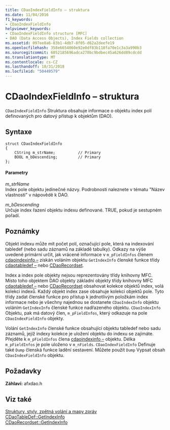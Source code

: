 ```yaml
---
title: CDaoIndexFieldInfo – struktura
ms.date: 11/04/2016
f1_keywords:
- CDaoIndexFieldInfo
helpviewer_keywords:
- CDaoIndexFieldInfo structure [MFC]
- DAO (Data Access Objects), Index Fields collection
ms.assetid: 097ee8a6-83b1-4db7-8f05-d62a2deefe19
ms.openlocfilehash: 358e6654060e92e0df83b118fa70e1c3a3a990b3
ms.sourcegitcommit: 6052185696adca270bc9bdbec45a626dd89cdcdd
ms.translationtype: MT
ms.contentlocale: cs-CZ
ms.lasthandoff: 10/31/2018
ms.locfileid: "50449579"
---
```

# <a name="cdaoindexfieldinfo-structure"></a>CDaoIndexFieldInfo – struktura

`CDaoIndexFieldInfo` Struktura obsahuje informace o objektu index polí definovaných pro datový přístup k objektům (DAO).

## <a name="syntax"></a>Syntaxe

```
struct CDaoIndexFieldInfo
{
    CString m_strName;          // Primary
    BOOL m_bDescending;         // Primary
};
```

#### <a name="parameters"></a>Parametry

*m_strName*<br/>
Index pole objektu jedinečné názvy. Podrobnosti naleznete v tématu "Název vlastnosti" v nápovědě k DAO.

*m_bDescending*<br/>
Určuje index řazení objektu indexu definované. TRUE, pokud je sestupném pořadí.

## <a name="remarks"></a>Poznámky

Objekt indexu může mít počet polí, označující pole, která na indexování tabledef (nebo sadu záznamů na základě tabulky). Odkazy na výše uvedené primární určit, jak vrácené informace v `m_pFieldInfos` členem [cdaoindexinfo –](../../mfc/reference/cdaoindexinfo-structure.md) získán voláním objektu `GetIndexInfo` členské funkce třídy [cdaotabledef –](../../mfc/reference/cdaotabledef-class.md#getindexinfo) nebo [CDaoRecordset](../../mfc/reference/cdaorecordset-class.md#getindexinfo).

Index a index pole objekty nejsou reprezentovány třídy knihovny MFC. Místo toho objektem DAO objekty základní objekty třídy knihovny MFC [cdaotabledef –](../../mfc/reference/cdaotabledef-class.md) nebo [CDaoRecordset](../../mfc/reference/cdaorecordset-class.md) obsahovat kolekce objektů index, volá kolekci indexů. Každý objekt index zase obsahuje kolekci objektů pole. Tyto třídy zadat členské funkce pro přístup k jednotlivým položkám index informace nebo je všechny najednou se dostanete `CDaoIndexInfo` objektu voláním `GetIndexInfo` členské funkce nadřazeného objektu. `CDaoIndexInfo` Objektu, pak má datový člen, `m_pFieldInfos`, který odkazuje na pole `CDaoIndexFieldInfo` objekty.

Volání `GetIndexInfo` členské funkce obsahující objektu tabledef nebo sadu záznamů, jejíž indexy kolekce je uložení objektu do indexu se zajímáte. Přejděte k `m_pFieldInfos` člena [cdaoindexinfo –](../../mfc/reference/cdaoindexinfo-structure.md) objektu. Délka `m_pFieldInfos` je pole uloženo v `m_nFields`. `CDaoIndexFieldInfo` Definuje také `Dump` členská funkce ladění sestavení. Můžete použít `Dump` Vypsat obsah `CDaoIndexFieldInfo` objektu.

## <a name="requirements"></a>Požadavky

**Záhlaví:** afxdao.h

## <a name="see-also"></a>Viz také

[Struktury, styly, zpětná volání a mapy zpráv](../../mfc/reference/structures-styles-callbacks-and-message-maps.md)<br/>
[CDaoTableDef::GetIndexInfo](../../mfc/reference/cdaotabledef-class.md#getindexinfo)<br/>
[CDaoRecordset::GetIndexInfo](../../mfc/reference/cdaorecordset-class.md#getindexinfo)

